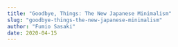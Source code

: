 ```yaml
---
title: "Goodbye, Things: The New Japanese Minimalism"
slug: "goodbye-things-the-new-japanese-minimalism"
author: "Fumio Sasaki"
date: 2020-04-15
---
```


